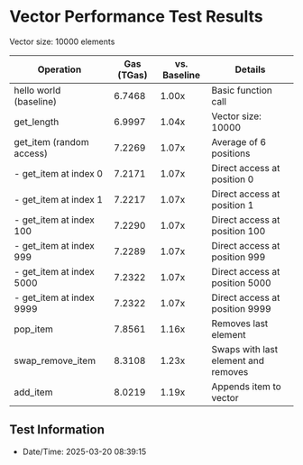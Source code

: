 # Vector Performance Test Results

Vector size: 10000 elements

| Operation | Gas (TGas) | vs. Baseline | Details |
|-----------|------------|--------------|----------|
| hello world (baseline) | 6.7468 | 1.00x | Basic function call |
| get_length | 6.9997 | 1.04x | Vector size: 10000 |
| get_item (random access) | 7.2269 | 1.07x | Average of 6 positions |
|   - get_item at index 0 | 7.2171 | 1.07x | Direct access at position 0 |
|   - get_item at index 1 | 7.2217 | 1.07x | Direct access at position 1 |
|   - get_item at index 100 | 7.2290 | 1.07x | Direct access at position 100 |
|   - get_item at index 999 | 7.2289 | 1.07x | Direct access at position 999 |
|   - get_item at index 5000 | 7.2322 | 1.07x | Direct access at position 5000 |
|   - get_item at index 9999 | 7.2322 | 1.07x | Direct access at position 9999 |
| pop_item | 7.8561 | 1.16x | Removes last element |
| swap_remove_item | 8.3108 | 1.23x | Swaps with last element and removes |
| add_item | 8.0219 | 1.19x | Appends item to vector |


## Test Information

- Date/Time: 2025-03-20 08:39:15

